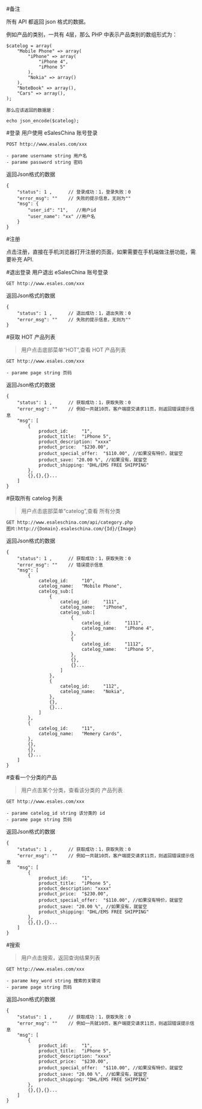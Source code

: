 #备注

所有 API 都返回 json 格式的数据。

  例如产品的类别，一共有 4层，那么 PHP 中表示产品类别的数组形式为：

	$catelog = array(
		"Mobile Phone" => array(
			"iPhone" => array(
				"iPhone 4",
				"iPhone 5"
			),
			"Nokia" => array()
		),
		"NoteBook" => array(),
		"Cars" => array(),
	);
	
	那么应该返回的数据是：
	
	echo json_encode($catelog);


#登录
用户使用 eSalesChina 账号登录

	POST http://www.esales.com/xxx

	- parame username string 用户名
	- parame password string 密码

返回Json格式的数据

	{
		"status": 1 ,      // 登录成功：1，登录失败：0
		"error_msg": ""    // 失败的提示信息，无则为""
		"msg": {
			"user_id": "1",   //用户id
			"user_name": "xx" //用户名
		}
	}

#注册

点击注册，直接在手机浏览器打开注册的页面，如果需要在手机端做注册功能，需要补充 API.

#退出登录
用户退出 eSalesChina 账号登录

	GET http://www.esales.com/xxx
	
返回Json格式的数据

	{
		"status": 1 ,      // 退出成功：1，退出失败：0
		"error_msg": ""    // 失败的提示信息，无则为""
	}


#获取 HOT 产品列表

> 用户点击底部菜单“HOT”,查看 HOT 产品列表

	GET http://www.esales.com/xxx

	- parame page string 页码

返回Json格式的数据

	{
		"status": 1 ,      // 获取成功：1，获取失败：0
		"error_msg": ""    // 例如一共就10页，客户端提交请求11页，则返回错误提示信息
		"msg": [
			{
				product_id: 	"1",
				product_title:	"iPhone 5",
				product_description: "xxxx"
				product_price:	"$230.00",
				product_special_offer:	"$110.00", //如果没有特价，就留空
				product_save: "20.00 %", //如果没有，就留空
				product_shipping: "DHL/EMS FREE SHIPPING"
			},
			{},{},{}...
		]
	}

#获取所有 catelog 列表

> 用户点击底部菜单“catelog”,查看 所有分类

	GET http://www.esaleschina.com/api/category.php
	图片:http://{Domain}.esaleschina.com/{Id}/{Image}


返回Json格式的数据

	{
		"status": 1 ,      // 获取成功：1，获取失败：0
		"error_msg": ""    // 错误提示信息
		"msg": [
			{
				catelog_id: 	"10",
				catelog_name:	"Mobile Phone",
				catelog_sub:[
					{
						catelog_id: 	"111",
						catelog_name:	"iPhone",
						catelog_sub:[
							{
								catelog_id: 	"1111",
								catelog_name:	"iPhone 4",
							},
							{
								catelog_id: 	"1112",
								catelog_name:	"iPhone 5",
							},
							{},
							{}...
						]
					},
					{
						catelog_id: 	"112",
						catelog_name:	"Nokia",
					},
					{},
					{}...
				]
			},
			{
				catelog_id: 	"11",
				catelog_name:	"Memery Cards",
			},
			{},
			{},
			{}...
		]
	}


#查看一个分类的产品

> 用户点击某个分类，查看该分类的 产品列表

	GET http://www.esales.com/xxx

	- parame catelog_id string 该分类的 id
	- parame page string 页码
	
返回Json格式的数据

	{
		"status": 1 ,      // 获取成功：1，获取失败：0
		"error_msg": ""    // 例如一共就10页，客户端提交请求11页，则返回错误提示信息
		"msg": [
			{
				product_id: 	"1",
				product_title:	"iPhone 5",
				product_description: "xxxx"
				product_price:	"$230.00",
				product_special_offer:	"$110.00", //如果没有特价，就留空
				product_save: "20.00 %", //如果没有，就留空
				product_shipping: "DHL/EMS FREE SHIPPING"
			},
			{},{},{}...
		]
	}
	
#搜索

> 用户点击搜索，返回查询结果列表

	GET http://www.esales.com/xxx

	- parame key_word string 搜索的关键词
	- parame page string 页码
	
返回Json格式的数据

	{
		"status": 1 ,      // 获取成功：1，获取失败：0
		"error_msg": ""    // 例如一共就10页，客户端提交请求11页，则返回错误提示信息
		"msg": [
			{
				product_id: 	"1",
				product_title:	"iPhone 5",
				product_description: "xxxx"
				product_price:	"$230.00",
				product_special_offer:	"$110.00", //如果没有特价，就留空
				product_save: "20.00 %", //如果没有，就留空
				product_shipping: "DHL/EMS FREE SHIPPING"
			},
			{},{},{}...
		]
	}
